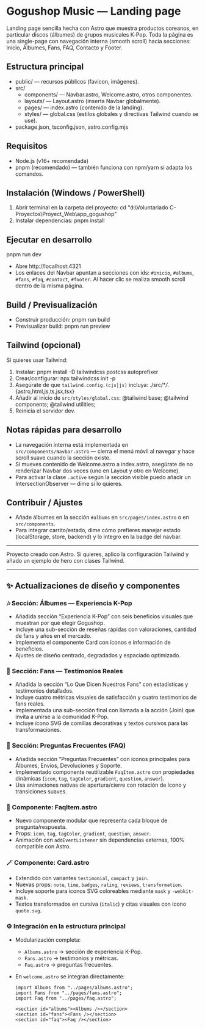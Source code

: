 # Gogushop Music — Landing page

Landing page sencilla hecha con Astro que muestra productos coreanos, en particular discos (álbumes) de grupos musicales K‑Pop. Toda la página es una single-page con navegación interna (smooth scroll) hacia secciones: Inicio, Álbumes, Fans, FAQ, Contacto y Footer.

## Estructura principal

- public/ — recursos públicos (favicon, imágenes).
- src/
  - components/ — Navbar.astro, Welcome.astro, otros componentes.
  - layouts/ — Layout.astro (inserta Navbar globalmente).
  - pages/ — index.astro (contenido de la landing).
  - styles/ — global.css (estilos globales y directivas Tailwind cuando se use).
- package.json, tsconfig.json, astro.config.mjs

## Requisitos

- Node.js (v16+ recomendada)
- pnpm (recomendado) — también funciona con npm/yarn si adapta los comandos.

## Instalación (Windows / PowerShell)

1. Abrir terminal en la carpeta del proyecto:
   cd "d:\Voluntariado C-Proyectos\Proyect_Web\app_gogushop"
2. Instalar dependencias:
   pnpm install

## Ejecutar en desarrollo

pnpm run dev

- Abre http://localhost:4321
- Los enlaces del Navbar apuntan a secciones con ids: `#inicio`, `#albums`, `#fans`, `#faq`, `#contact`, `#footer`. Al hacer clic se realiza smooth scroll dentro de la misma página.

## Build / Previsualización

- Construir producción:
  pnpm run build
- Previsualizar build:
  pnpm run preview

## Tailwind (opcional)

Si quieres usar Tailwind:

1. Instalar:
   pnpm install -D tailwindcss postcss autoprefixer
2. Crear/configurar:
   npx tailwindcss init -p
3. Asegúrate de que `tailwind.config.(cjs|js)` incluya:
   ./src/\*_/_.{astro,html,js,ts,jsx,tsx}
4. Añadir al inicio de `src/styles/global.css`:
   @tailwind base;
   @tailwind components;
   @tailwind utilities;
5. Reinicia el servidor dev.

## Notas rápidas para desarrollo

- La navegación interna está implementada en `src/components/Navbar.astro` — cierra el menú móvil al navegar y hace scroll suave cuando la sección existe.
- Si mueves contenido de Welcome.astro a index.astro, asegúrate de no renderizar Navbar dos veces (uno en Layout y otro en Welcome).
- Para activar la clase `.active` según la sección visible puedo añadir un IntersectionObserver — dime si lo quieres.

## Contribuir / Ajustes

- Añade álbumes en la sección `#albums` en `src/pages/index.astro` o en `src/components`.
- Para integrar carrito/estado, dime cómo prefieres manejar estado (localStorage, store, backend) y lo integro en la badge del navbar.

---

Proyecto creado con Astro. Si quieres, aplico la configuración Tailwind y añado un ejemplo de hero con clases Tailwind.

---

## ✨ Actualizaciones de diseño y componentes

### 🎶 Sección: Álbumes — Experiencia K-Pop
- Añadida sección “Experiencia K-Pop” con seis beneficios visuales que muestran por qué elegir Gogushop.  
- Incluye una sub-sección de reseñas rápidas con valoraciones, cantidad de fans y años en el mercado.  
- Implementa el componente Card con íconos e información de beneficios.  
- Ajustes de diseño centrado, degradados y espaciado optimizado.

### 💜 Sección: Fans — Testimonios Reales
- Añadida la sección “Lo Que Dicen Nuestros Fans” con estadísticas y testimonios detallados.  
- Incluye cuatro métricas visuales de satisfacción y cuatro testimonios de fans reales.  
- Implementada una sub-sección final con llamada a la acción (Join) que invita a unirse a la comunidad K-Pop.  
- Incluye ícono SVG de comillas decorativas y textos cursivos para las transformaciones.

### 💬 Sección: Preguntas Frecuentes (FAQ)
- Añadida sección “Preguntas Frecuentes” con íconos principales para Álbumes, Envíos, Devoluciones y Soporte.  
- Implementado componente reutilizable `FaqItem.astro` con propiedades dinámicas (`icon`, `tag`, `tagColor`, `gradient`, `question`, `answer`).  
- Usa animaciones nativas de apertura/cierre con rotación de ícono y transiciones suaves.  

### 🧩 Componente: FaqItem.astro
- Nuevo componente modular que representa cada bloque de pregunta/respuesta.  
- Props: `icon`, `tag`, `tagColor`, `gradient`, `question`, `answer`.  
- Animación con `addEventListener` sin dependencias externas, 100% compatible con Astro.

### 🪄 Componente: Card.astro
- Extendido con variantes `testimonial`, `compact` y `join`.  
- Nuevas props: `note`, `time`, `badges`, `rating`, `reviews`, `transformation`.  
- Incluye soporte para íconos SVG coloreables mediante `mask` y `-webkit-mask`.  
- Textos transformados en cursiva (`italic`) y citas visuales con ícono `quote.svg`.

### ⚙️ Integración en la estructura principal
- Modularización completa:
  - `Albums.astro` → sección de experiencia K-Pop.  
  - `Fans.astro` → testimonios y métricas.  
  - `Faq.astro` → preguntas frecuentes.  
- En `welcome.astro` se integran directamente:

  ```astro
  import Albums from "../pages/albums.astro";
  import Fans from "../pages/fans.astro";
  import Faq from "../pages/faq.astro";

  <section id="albums"><Albums /></section>
  <section id="fans"><Fans /></section>
  <section id="faq"><Faq /></section>
